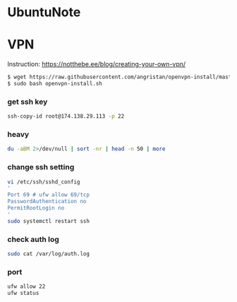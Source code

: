 # UbuntuNote

# VPN 
Instruction: https://notthebe.ee/blog/creating-your-own-vpn/
```bash
$ wget https://raw.githubusercontent.com/angristan/openvpn-install/master/openvpn-install.sh
$ sudo bash openvpn-install.sh
```


### get ssh key
```bash
ssh-copy-id root@174.138.29.113 -p 22
```

### heavy
```bash
du -aBM 2>/dev/null | sort -nr | head -n 50 | more
```

### change ssh setting
```bash
vi /etc/ssh/sshd_config
'
Port 69 # ufw allow 69/tcp
PasswordAuthentication no
PermitRootLogin no
'
sudo systemctl restart ssh
```

### check auth log
```bash
sudo cat /var/log/auth.log
```

### port
```bash
ufw allow 22
ufw status
```
